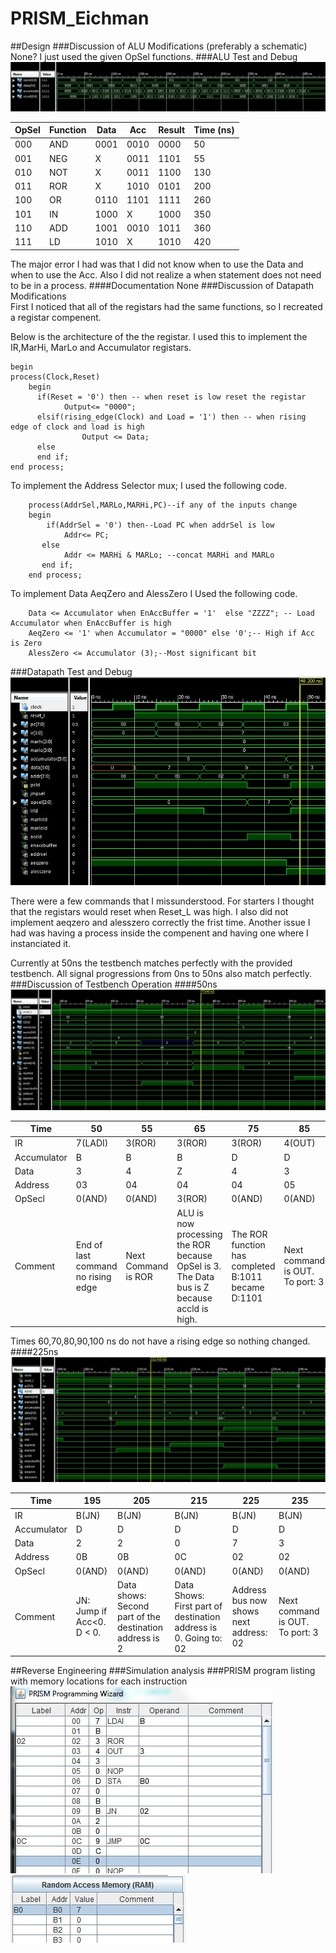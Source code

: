 PRISM_Eichman
=============
##Design
###Discussion of ALU Modifications (preferably a schematic)	
None? I just used the given OpSel functions.
###ALU Test and Debug 
![image](https://raw.githubusercontent.com/DanielEichman/PRISM_Eichman/master/480ns.JPG)

| OpSel | Function | Data | Acc  | Result | Time (ns) |
|-------|----------|------|------|--------|-----------|
| 000   | AND      | 0001 | 0010 | 0000   | 50        |
| 001   | NEG      | X    | 0011 | 1101   | 55        |
| 010   | NOT      | X    | 0011 | 1100   | 130       |
| 011   | ROR      | X    | 1010 | 0101   | 200       |
| 100   | OR       | 0110 | 1101 | 1111   | 260       |
| 101   | IN       | 1000 | X    | 1000   | 350       |
| 110   | ADD      | 1001 | 0010 | 1011   | 360       |
| 111   | LD       | 1010 | X    | 1010   | 420       |

The major error I had was that I did not know when to use the Data and when to use the Acc. Also I did not realize a when statement does not need to be in a process.
####Documentation
None
###Discussion of Datapath Modifications 	
First I noticed that all of the registars had the same functions, so I recreated a registar compenent. 

Below is the architecture of the the registar. I used this to implement the IR,MarHi, MarLo and Accumulator registars. 
```
begin
process(Clock,Reset)
  	begin	
	  if(Reset = '0') then -- when reset is low reset the registar
			Output<= "0000";
	  elsif(rising_edge(Clock) and Load = '1') then -- when rising edge of clock and load is high 
				Output <= Data;
	  else
	  end if;
end process;
```
To implement the Address Selector mux; I used the following code.
```
	process(AddrSel,MARLo,MARHi,PC)--if any of the inputs change
  	begin				 
		if(AddrSel = '0') then--Load PC when addrSel is low
			Addr<= PC;
	   else
			Addr <= MARHi & MARLo; --concat MARHi and MARLo
	   end if;
  	end process;  
```
To implement Data AeqZero and AlessZero I Used the following code.
```
	Data <= Accumulator when EnAccBuffer = '1'  else "ZZZZ"; -- Load Accumulator when EnAccBuffer is high
   	AeqZero <= '1' when Accumulator = "0000" else '0';-- High if Acc is Zero	
	AlessZero <= Accumulator (3);--Most significant bit
```

###Datapath Test and Debug 	
![image](https://raw.githubusercontent.com/DanielEichman/PRISM_Eichman/master/50ns.JPG)

There were a few commands that I missunderstood. For starters I thought that the registars would reset when Reset_L was high. I also did not implement aeqzero and alesszero correctly the frist time. Another issue I had was having a process inside the compenent and having one where I instanciated it.

Currently at 50ns the testbench matches perfectly with the provided testbench. All signal progressions from 0ns to 50ns also match perfectly. 
###Discussion of Testbench Operation
####50ns 
![image](https://raw.githubusercontent.com/DanielEichman/PRISM_Eichman/master/50-100ns.JPG)

| Time        	| 50                                  	| 55                  	| 65                                                                                          	| 75                                                  	| 85                              	| 95                                                                	|
|-------------	|-------------------------------------	|---------------------	|---------------------------------------------------------------------------------------------	|-----------------------------------------------------	|---------------------------------	|-------------------------------------------------------------------	|
| IR          	| 7(LADI)                             	| 3(ROR)              	| 3(ROR)                                                                                      	| 3(ROR)                                              	| 4(OUT)                          	| 4(OUT)                                                            	|
| Accumulator 	| B                                   	| B                   	| B                                                                                           	| D                                                   	| D                               	| D                                                                 	|
| Data        	| 3                                   	| 4                   	| Z                                                                                           	| 4                                                   	| 3                               	| 3                                                                 	|
| Address     	| 03                                  	| 04                  	| 04                                                                                          	| 04                                                  	| 05                              	| 05                                                                	|
| OpSecl      	| 0(AND)                              	| 0(AND)              	| 3(ROR)                                                                                      	| 0(AND)                                              	| 0(AND)                          	| 0(AND)                                                            	|
| Comment     	| End of last command no rising edge  	| Next Command is ROR 	| ALU is now processing the ROR because OpSel is 3. The Data bus is Z because accld is high.  	| The ROR function has completed B:1011 became D:1101 	| Next command is OUT. To port: 3 	| The address and Data Bus will always match the PC, unless in use. 	|

Times 60,70,80,90,100 ns do not have a rising edge so nothing changed.
####225ns 
![image](https://raw.githubusercontent.com/DanielEichman/PRISM_Eichman/master/225ns.JPG)

| Time        	| 195                       	| 205                                                     	| 215                                                              	| 225                                    	| 235                             	|
|-------------	|---------------------------	|---------------------------------------------------------	|------------------------------------------------------------------	|----------------------------------------	|---------------------------------	|
| IR          	| B(JN)                     	| B(JN)                                                   	| B(JN)                                                            	| B(JN)                                  	| B(JN)                           	|
| Accumulator 	| D                         	| D                                                       	| D                                                                	| D                                      	| D                               	|
| Data        	| 2                         	| 2                                                       	| 0                                                                	| 7                                      	| 3                               	|
| Address     	| 0B                        	| 0B                                                      	| 0C                                                               	| 02                                     	| 02                              	|
| OpSecl      	| 0(AND)                    	| 0(AND)                                                  	| 0(AND)                                                           	| 0(AND)                                 	| 0(AND)                          	|
| Comment     	| JN: Jump if Acc<0. D < 0. 	| Data shows: Second part of the destination address is 2 	| Data Shows: First part of destination address is 0. Going to: 02 	| Address bus now shows next address: 02 	| Next command is OUT. To port: 3 	|
##Reverse Engineering
###Simulation analysis
###PRISM program listing with memory locations for each instruction
![image](https://raw.githubusercontent.com/DanielEichman/PRISM_Eichman/master/PRISM_Wizard.JPG)
![image](https://raw.githubusercontent.com/DanielEichman/PRISM_Eichman/master/PRISM_RAM.JPG)
